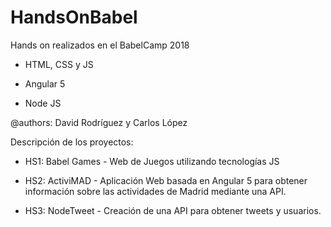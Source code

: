 # HandsOnBabel
Hands on realizados en el BabelCamp 2018

* HTML, CSS y JS

* Angular 5

* Node JS

@authors: David Rodríguez y Carlos López

Descripción de los proyectos:

* HS1: Babel Games - Web de Juegos utilizando tecnologías JS

* HS2: ActiviMAD - Aplicación Web basada en Angular 5 para obtener información sobre las actividades de Madrid mediante una API.

* HS3: NodeTweet - Creación de una API para obtener tweets y usuarios.

